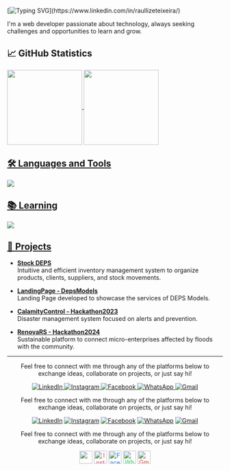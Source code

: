 [![Typing SVG](https://readme-typing-svg.demolab.com?font=Source+Code+Pro&size=30&duration=4000&pause=1200&color=fff&vCenter=true&width=800&lines=Hello+!+I'm+Raul+Lize+!+😎;A+passionate+learner+exploring+new+ideas+!)](https://www.linkedin.com/in/raullizeteixeira/)

<div>
  <p>I'm a web developer passionate about technology, always seeking challenges and opportunities to learn and grow.</p>
</div>

## 📈 GitHub Statistics
<div>
  <a href="https://github.com/Raullize">
  <img height=175em align="center" src="https://github-readme-stats.vercel.app/api?username=Raullize&theme=github_dark"/>
  <img height=175em align="center" src="https://github-readme-stats.vercel.app/api/top-langs?username=Raullize&layout=compact&langs_count=8&card_width=320&theme=github_dark"/>
</div>

## 🛠️ Languages and Tools
<div>
  <img src="https://skillicons.dev/icons?i=html,css,js,php,py,c,git,github,vscode,figma"/>
</div>

## 📚 Learning
<div>
  <img src="https://skillicons.dev/icons?i=typescript,react,next"/>
</div>

## 🚀 Projects

- **[Stock DEPS](https://github.com/Raullize/stockDeps)**  
  Intuitive and efficient inventory management system to organize products, clients, suppliers, and stock movements.

- **[LandingPage - DepsModels](https://github.com/Raullize/depsModels)**  
  Landing Page developed to showcase the services of DEPS Models.

- **[CalamityControl - Hackathon2023](https://github.com/Raullize/Hackathon2023)**  
  Disaster management system focused on alerts and prevention.

- **[RenovaRS - Hackathon2024](https://github.com/Raullize/Hackathon2024)**  
  Sustainable platform to connect micro-enterprises affected by floods with the community.

---


<div align="center">
  <p>Feel free to connect with me through any of the platforms below to exchange ideas, collaborate on projects, or just say hi!</p>
  <a href="https://www.linkedin.com/in/raullizeteixeira/" target="_blank">
    <img src="https://img.shields.io/badge/-LinkedIn-%230077B5?style=for-the-badge&logo=linkedin&logoColor=white" alt="LinkedIn">
  </a>
  <a href="https://www.instagram.com/raullize/" target="_blank">
    <img src="https://img.shields.io/badge/-Instagram-%23E4405F?style=for-the-badge&logo=instagram&logoColor=white" alt="Instagram">
  </a>
  <a href="https://www.facebook.com/raul.lize" target="_blank">
    <img src="https://img.shields.io/badge/Facebook-1877F2?style=for-the-badge&logo=facebook&logoColor=white" alt="Facebook">
  </a>
  <a href="https://api.whatsapp.com/send/?phone=5195024711&text&type=phone_number&app_absent=0" target="_blank">
    <img src="https://img.shields.io/badge/WhatsApp-25D366?style=for-the-badge&logo=whatsapp&logoColor=white" alt="WhatsApp">
  </a>
  <a href="mailto:raullizeteixeira@gmail.com" target="_blank">
    <img src="https://img.shields.io/badge/-Gmail-%23333?style=for-the-badge&logo=gmail&logoColor=white" alt="Gmail">
  </a>
</div>

<div align="center">
  <p>Feel free to connect with me through any of the platforms below to exchange ideas, collaborate on projects, or just say hi!</p>
  
  [![LinkedIn](https://img.shields.io/badge/LinkedIn-0A66C2?style=flat-square&logo=linkedin&logoColor=white)](https://www.linkedin.com/in/raullizeteixeira/)
  [![Instagram](https://img.shields.io/badge/Instagram-E4405F?style=flat-square&logo=instagram&logoColor=white)](https://www.instagram.com/raullize/)
  [![Facebook](https://img.shields.io/badge/Facebook-1877F2?style=flat-square&logo=facebook&logoColor=white)](https://www.facebook.com/raul.lize)
  [![WhatsApp](https://img.shields.io/badge/WhatsApp-25D366?style=flat-square&logo=whatsapp&logoColor=white)](https://api.whatsapp.com/send/?phone=5195024711&text&type=phone_number&app_absent=0)
  [![Gmail](https://img.shields.io/badge/Gmail-D14836?style=flat-square&logo=gmail&logoColor=white)](mailto:raullizeteixeira@gmail.com)
</div>

<div align="center">
  <p>Feel free to connect with me through any of the platforms below to exchange ideas, collaborate on projects, or just say hi!</p>
  
  [<img src="https://cdn.jsdelivr.net/npm/simple-icons@v9/icons/linkedin.svg" alt="LinkedIn" width="30" style="color: #fff;">](https://www.linkedin.com/in/raullizeteixeira/)
  [<img src="https://cdn.jsdelivr.net/npm/simple-icons@v9/icons/instagram.svg" alt="Instagram" width="30" style="color: #E4405F;">](https://www.instagram.com/raullize/)
  [<img src="https://cdn.jsdelivr.net/npm/simple-icons@v9/icons/facebook.svg" alt="Facebook" width="30" style="color: #1877F2;">](https://www.facebook.com/raul.lize)
  [<img src="https://cdn.jsdelivr.net/npm/simple-icons@v9/icons/whatsapp.svg" alt="WhatsApp" width="30" style="color: #25D366;">](https://api.whatsapp.com/send/?phone=5195024711&text&type=phone_number&app_absent=0)
  [<img src="https://cdn.jsdelivr.net/npm/simple-icons@v9/icons/gmail.svg" alt="Gmail" width="30" style="color: #EA4335;">](mailto:raullizeteixeira@gmail.com)
</div>